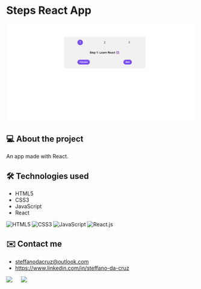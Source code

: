 # Steps React App
![Steps React App](/public/steps-react-app-readme.png)

## 💻 About the project
An app made with React.

## 🛠 Technologies used
- HTML5
- CSS3
- JavaScript
- React
  
![HTML5](https://img.shields.io/badge/HTML5-E34F26?style=for-the-badge&logo=html5&logoColor=white)
![CSS3](https://img.shields.io/badge/CSS3-1572B6?style=for-the-badge&logo=css3&logoColor=white)
![JavaScript](https://img.shields.io/badge/JavaScript-323330?style=for-the-badge&logo=javascript&logoColor=F7DF1E)
![React.js](https://img.shields.io/badge/React.js-white?style=for-the-badge&logo=react)

## ✉️ Contact me
- steffanodacruz@outlook.com
- https://www.linkedin.com/in/steffano-da-cruz
  
<a href="mailto:steffanodacruz@outlook.com"><img src="https://img.shields.io/badge/Outlook-blue?style=for-the-badge&logo=microsoftoutlook" style="margin-right: 2vw" target="_blank"></a>
<a href="https://www.linkedin.com/in/steffano-da-cruz/" target="_blank"><img src="https://img.shields.io/badge/-LinkedIn-%230077B5?style=for-the-badge&logo=linkedin&logoColor=white" style="margin-right: 2vw" target="_blank"></a>
